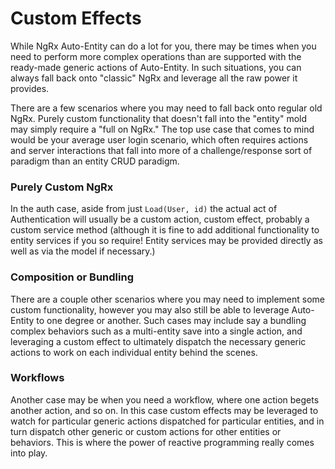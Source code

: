 # Custom Effects

While NgRx Auto-Entity can do a lot for you, there may be times when you need to perform more complex operations than are supported with the ready-made generic actions of Auto-Entity. In such situations, you can always fall back onto "classic" NgRx and leverage all the raw power it provides. 

There are a few scenarios where you may need to fall back onto regular old NgRx. Purely custom functionality that doesn't fall into the "entity" mold may simply require a "full on NgRx." The top use case that comes to mind would be your average user login scenario, which often requires actions and server interactions that fall into more of a challenge/response sort of paradigm than an entity CRUD paradigm. 

### Purely Custom NgRx

In the auth case, aside from just `Load(User, id)` the actual act of Authentication will usually be a custom action, custom effect, probably a custom service method \(although it is fine to add additional functionality to entity services if you so require! Entity services may be provided directly as well as via the model if necessary.\)

### Composition or Bundling

There are a couple other scenarios where you may need to implement some custom functionality, however you may also still be able to leverage Auto-Entity to one degree or another. Such cases may include say a bundling complex behaviors such as a multi-entity save into a single action, and leveraging a custom effect to ultimately dispatch the necessary generic actions to work on each individual entity behind the scenes. 

### Workflows

Another case may be when you need a workflow, where one action begets another action, and so on. In this case custom effects may be leveraged to watch for particular generic actions dispatched for particular entities, and in turn dispatch other generic or custom actions for other entities or behaviors. This is where the power of reactive programming really comes into play.

